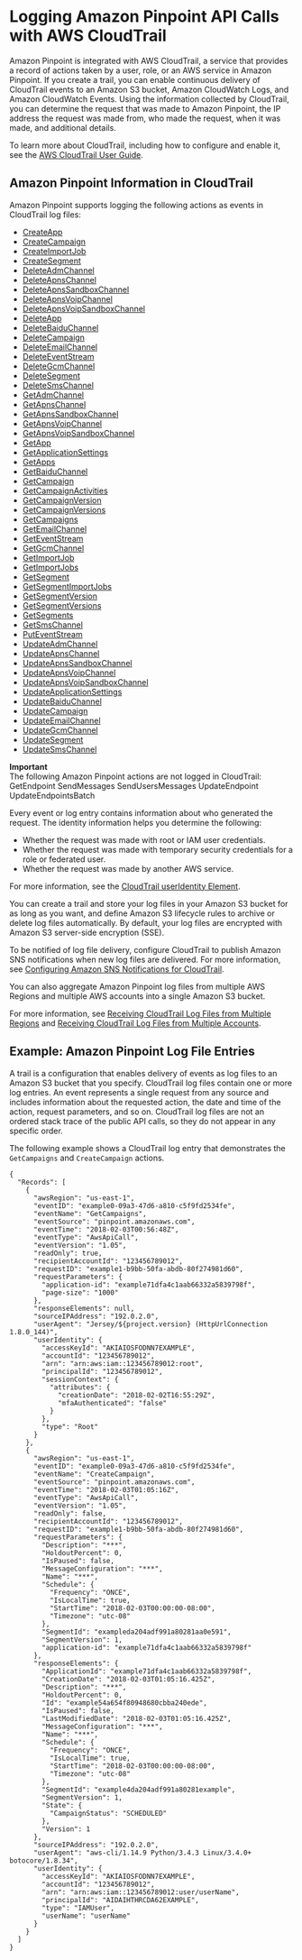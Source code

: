 # Logging Amazon Pinpoint API Calls with AWS CloudTrail<a name="logging-using-cloudtrail"></a>

Amazon Pinpoint is integrated with AWS CloudTrail, a service that provides a record of actions taken by a user, role, or an AWS service in Amazon Pinpoint\. If you create a trail, you can enable continuous delivery of CloudTrail events to an Amazon S3 bucket, Amazon CloudWatch Logs, and Amazon CloudWatch Events\. Using the information collected by CloudTrail, you can determine the request that was made to Amazon Pinpoint, the IP address the request was made from, who made the request, when it was made, and additional details\. 

To learn more about CloudTrail, including how to configure and enable it, see the [AWS CloudTrail User Guide](http://docs.aws.amazon.com/awscloudtrail/latest/userguide/)\.

## Amazon Pinpoint Information in CloudTrail<a name="pinpoint-info-in-cloudtrail"></a>

Amazon Pinpoint supports logging the following actions as events in CloudTrail log files:
+ [CreateApp](http://docs.aws.amazon.com/pinpoint/latest/apireference/rest-api-apps.html#rest-api-apps-methods-post)
+ [CreateCampaign](http://docs.aws.amazon.com/pinpoint/latest/apireference/rest-api-campaigns.html#rest-api-campaigns-methods-post)
+ [CreateImportJob](http://docs.aws.amazon.com/pinpoint/latest/apireference/rest-api-import-jobs.html#rest-api-import-jobs-methods-post)
+ [CreateSegment](http://docs.aws.amazon.com/pinpoint/latest/apireference/rest-api-segments.html#rest-api-segments-methods-post)
+ [DeleteAdmChannel](http://docs.aws.amazon.com/pinpoint/latest/apireference/rest-api-adm-channel.html#rest-api-adm-channel-methods-delete)
+ [DeleteApnsChannel](http://docs.aws.amazon.com/pinpoint/latest/apireference/rest-api-apns-channel.html#rest-api-apns-channel-methods-delete)
+ [DeleteApnsSandboxChannel](http://docs.aws.amazon.com/pinpoint/latest/apireference/rest-api-apns-sandbox-channel.html#rest-api-apns-sandbox-channel-methods-delete)
+ [DeleteApnsVoipChannel](http://docs.aws.amazon.com/pinpoint/latest/apireference/rest-api-apns-voip-channel.html#rest-api-apns-voip-channel-methods-delete)
+ [DeleteApnsVoipSandboxChannel](http://docs.aws.amazon.com/pinpoint/latest/apireference/rest-api-apns-voip-sandbox-channel.html#rest-api-apns-voip-sandbox-channel-methods-delete)
+ [DeleteApp](http://docs.aws.amazon.com/pinpoint/latest/apireference/rest-api-app.html#rest-api-app-methods-delete)
+ [DeleteBaiduChannel](http://docs.aws.amazon.com/pinpoint/latest/apireference/rest-api-baidu-channel.html#rest-api-baidu-channel-methods-delete)
+ [DeleteCampaign](http://docs.aws.amazon.com/pinpoint/latest/apireference/rest-api-campaign.html#rest-api-campaign-methods-delete)
+ [DeleteEmailChannel](http://docs.aws.amazon.com/pinpoint/latest/apireference/rest-api-email-channel.html#rest-api-email-channel-methods-delete)
+ [DeleteEventStream](http://docs.aws.amazon.com/pinpoint/latest/apireference/rest-api-event-stream.html#rest-api-event-stream-methods-delete)
+ [DeleteGcmChannel](http://docs.aws.amazon.com/pinpoint/latest/apireference/rest-api-gcm-channel.html#rest-api-gcm-channel-methods-delete)
+ [DeleteSegment](http://docs.aws.amazon.com/pinpoint/latest/apireference/rest-api-segment.html#rest-api-segment-methods-delete)
+ [DeleteSmsChannel](http://docs.aws.amazon.com/pinpoint/latest/apireference/rest-api-sms-channel.html#rest-api-sms-channel-methods-delete)
+ [GetAdmChannel](http://docs.aws.amazon.com/pinpoint/latest/apireference/rest-api-adm-channel.html#rest-api-adm-channel-methods-get)
+ [GetApnsChannel](http://docs.aws.amazon.com/pinpoint/latest/apireference/rest-api-apns-channel.html#rest-api-apns-channel-methods-get)
+ [GetApnsSandboxChannel](http://docs.aws.amazon.com/pinpoint/latest/apireference/rest-api-apns-sandbox-channel.html#rest-api-apns-sandbox-channel-methods-get)
+ [GetApnsVoipChannel](http://docs.aws.amazon.com/pinpoint/latest/apireference/rest-api-apns-voip-channel.html#rest-api-apns-voip-channel-methods-get)
+ [GetApnsVoipSandboxChannel](http://docs.aws.amazon.com/pinpoint/latest/apireference/rest-api-apns-voip-sandbox-channel.html#rest-api-apns-voip-sandbox-channel-methods-get)
+ [GetApp](http://docs.aws.amazon.com/pinpoint/latest/apireference/rest-api-app.html#rest-api-app-methods-get)
+ [GetApplicationSettings](http://docs.aws.amazon.com/pinpoint/latest/apireference/rest-api-settings.html#rest-api-settings-methods-get)
+ [GetApps](http://docs.aws.amazon.com/pinpoint/latest/apireference/rest-api-apps.html#rest-api-apps-methods-get)
+ [GetBaiduChannel](http://docs.aws.amazon.com/pinpoint/latest/apireference/rest-api-baidu-channel.html#rest-api-baidu-channel-methods-get)
+ [GetCampaign](http://docs.aws.amazon.com/pinpoint/latest/apireference/rest-api-campaign.html#rest-api-campaign-methods-get)
+ [GetCampaignActivities](http://docs.aws.amazon.com/pinpoint/latest/apireference/rest-api-campaign-activities.html#rest-api-campaign-activities-methods-get)
+ [GetCampaignVersion](http://docs.aws.amazon.com/pinpoint/latest/apireference/rest-api-campaign-version.html#rest-api-campaign-version-methods-get)
+ [GetCampaignVersions](http://docs.aws.amazon.com/pinpoint/latest/apireference/rest-api-campaign-versions.html#rest-api-campaign-versions-methods-get)
+ [GetCampaigns](http://docs.aws.amazon.com/pinpoint/latest/apireference/rest-api-campaigns.html#rest-api-campaigns-methods-get)
+ [GetEmailChannel](http://docs.aws.amazon.com/pinpoint/latest/apireference/rest-api-email-channel.html#rest-api-email-channel-methods-get)
+ [GetEventStream](http://docs.aws.amazon.com/pinpoint/latest/apireference/rest-api-event-stream.html#rest-api-event-stream-methods-get)
+ [GetGcmChannel](http://docs.aws.amazon.com/pinpoint/latest/apireference/rest-api-gcm-channel.html#rest-api-gcm-channel-methods-get)
+ [GetImportJob](http://docs.aws.amazon.com/pinpoint/latest/apireference/rest-api-import-job.html#rest-api-import-job-methods-get)
+ [GetImportJobs](http://docs.aws.amazon.com/pinpoint/latest/apireference/rest-api-import-jobs.html#rest-api-import-jobs-methods-get)
+ [GetSegment](http://docs.aws.amazon.com/pinpoint/latest/apireference/rest-api-segment.html#rest-api-segment-methods-get)
+ [GetSegmentImportJobs](http://docs.aws.amazon.com/pinpoint/latest/apireference/rest-api-segment-import-jobs.html#rest-api-segment-import-jobs-methods-get)
+ [GetSegmentVersion](http://docs.aws.amazon.com/pinpoint/latest/apireference/rest-api-segment-version.html#rest-api-segment-version-methods-get)
+ [GetSegmentVersions](http://docs.aws.amazon.com/pinpoint/latest/apireference/rest-api-segment-versions.html#rest-api-segment-versions-methods-get)
+ [GetSegments](http://docs.aws.amazon.com/pinpoint/latest/apireference/rest-api-segments.html#rest-api-segments-methods-get)
+ [GetSmsChannel](http://docs.aws.amazon.com/pinpoint/latest/apireference/rest-api-sms-channel.html#rest-api-sms-channel-methods-get)
+ [PutEventStream](http://docs.aws.amazon.com/pinpoint/latest/apireference/rest-api-event-stream.html#rest-api-event-stream-methods-post)
+ [UpdateAdmChannel](http://docs.aws.amazon.com/pinpoint/latest/apireference/rest-api-adm-channel.html#rest-api-adm-channel-methods-put)
+ [UpdateApnsChannel](http://docs.aws.amazon.com/pinpoint/latest/apireference/rest-api-apns-channel.html#rest-api-apns-channel-methods-put)
+ [UpdateApnsSandboxChannel](http://docs.aws.amazon.com/pinpoint/latest/apireference/rest-api-apns-sandbox-channel.html#rest-api-apns-sandbox-channel-methods-put)
+ [UpdateApnsVoipChannel](http://docs.aws.amazon.com/pinpoint/latest/apireference/rest-api-apns-voip-channel.html#rest-api-apns-voip-channel-methods-put)
+ [UpdateApnsVoipSandboxChannel](http://docs.aws.amazon.com/pinpoint/latest/apireference/rest-api-apns-voip-sandbox-channel.html#rest-api-apns-voip-sandbox-channel-methods-put)
+ [UpdateApplicationSettings](http://docs.aws.amazon.com/pinpoint/latest/apireference/rest-api-settings.html#rest-api-settings-methods-put)
+ [UpdateBaiduChannel](http://docs.aws.amazon.com/pinpoint/latest/apireference/rest-api-baidu-channel.html#rest-api-baidu-channel-methods-put)
+ [UpdateCampaign](http://docs.aws.amazon.com/pinpoint/latest/apireference/rest-api-campaign.html#rest-api-campaign-methods-put)
+ [UpdateEmailChannel](http://docs.aws.amazon.com/pinpoint/latest/apireference/rest-api-email-channel.html#rest-api-email-channel-methods-put)
+ [UpdateGcmChannel](http://docs.aws.amazon.com/pinpoint/latest/apireference/rest-api-gcm-channel.html#rest-api-gcm-channel-methods-put)
+ [UpdateSegment](http://docs.aws.amazon.com/pinpoint/latest/apireference/rest-api-segment.html#rest-api-segment-methods-put)
+ [UpdateSmsChannel](http://docs.aws.amazon.com/pinpoint/latest/apireference/rest-api-sms-channel.html#rest-api-sms-channel-methods-put)

**Important**  
The following Amazon Pinpoint actions are not logged in CloudTrail:  
GetEndpoint
SendMessages
SendUsersMessages
UpdateEndpoint
UpdateEndpointsBatch

Every event or log entry contains information about who generated the request\. The identity information helps you determine the following: 
+ Whether the request was made with root or IAM user credentials\.
+ Whether the request was made with temporary security credentials for a role or federated user\.
+ Whether the request was made by another AWS service\.

For more information, see the [CloudTrail userIdentity Element](http://docs.aws.amazon.com/awscloudtrail/latest/userguide/cloudtrail-event-reference-user-identity.html)\.

 You can create a trail and store your log files in your Amazon S3 bucket for as long as you want, and define Amazon S3 lifecycle rules to archive or delete log files automatically\. By default, your log files are encrypted with Amazon S3 server\-side encryption \(SSE\)\.

To be notified of log file delivery, configure CloudTrail to publish Amazon SNS notifications when new log files are delivered\. For more information, see [Configuring Amazon SNS Notifications for CloudTrail](http://docs.aws.amazon.com/awscloudtrail/latest/userguide/getting_notifications_top_level.html)\.

You can also aggregate Amazon Pinpoint log files from multiple AWS Regions and multiple AWS accounts into a single Amazon S3 bucket\. 

For more information, see [Receiving CloudTrail Log Files from Multiple Regions](http://docs.aws.amazon.com/awscloudtrail/latest/userguide/cloudtrail-receive-logs-from-multiple-regions.html) and [Receiving CloudTrail Log Files from Multiple Accounts](http://docs.aws.amazon.com/awscloudtrail/latest/userguide/cloudtrail-receive-logs-from-multiple-accounts.html)\.

## Example: Amazon Pinpoint Log File Entries<a name="understanding-pinpoint-entries"></a>

A trail is a configuration that enables delivery of events as log files to an Amazon S3 bucket that you specify\. CloudTrail log files contain one or more log entries\. An event represents a single request from any source and includes information about the requested action, the date and time of the action, request parameters, and so on\. CloudTrail log files are not an ordered stack trace of the public API calls, so they do not appear in any specific order\.

The following example shows a CloudTrail log entry that demonstrates the `GetCampaigns` and `CreateCampaign` actions\.

```
{
  "Records": [
    {
      "awsRegion": "us-east-1",
      "eventID": "example0-09a3-47d6-a810-c5f9fd2534fe",
      "eventName": "GetCampaigns",
      "eventSource": "pinpoint.amazonaws.com",
      "eventTime": "2018-02-03T00:56:48Z",
      "eventType": "AwsApiCall",
      "eventVersion": "1.05",
      "readOnly": true,
      "recipientAccountId": "123456789012",
      "requestID": "example1-b9bb-50fa-abdb-80f274981d60",
      "requestParameters": {
        "application-id": "example71dfa4c1aab66332a5839798f",
        "page-size": "1000"
      },
      "responseElements": null,
      "sourceIPAddress": "192.0.2.0",
      "userAgent": "Jersey/${project.version} (HttpUrlConnection 1.8.0_144)",
      "userIdentity": {
        "accessKeyId": "AKIAIOSFODNN7EXAMPLE",
        "accountId": "123456789012",
        "arn": "arn:aws:iam::123456789012:root",
        "principalId": "123456789012",
        "sessionContext": {
          "attributes": {
            "creationDate": "2018-02-02T16:55:29Z",
            "mfaAuthenticated": "false"
          }
        },
        "type": "Root"
      }
    },
    {
      "awsRegion": "us-east-1",
      "eventID": "example0-09a3-47d6-a810-c5f9fd2534fe",
      "eventName": "CreateCampaign",
      "eventSource": "pinpoint.amazonaws.com",
      "eventTime": "2018-02-03T01:05:16Z",
      "eventType": "AwsApiCall",
      "eventVersion": "1.05",
      "readOnly": false,
      "recipientAccountId": "123456789012",
      "requestID": "example1-b9bb-50fa-abdb-80f274981d60",
      "requestParameters": {
        "Description": "***",
        "HoldoutPercent": 0,
        "IsPaused": false,
        "MessageConfiguration": "***",
        "Name": "***",
        "Schedule": {
          "Frequency": "ONCE",
          "IsLocalTime": true,
          "StartTime": "2018-02-03T00:00:00-08:00",
          "Timezone": "utc-08"
        },
        "SegmentId": "exampleda204adf991a80281aa0e591",
        "SegmentVersion": 1,
        "application-id": "example71dfa4c1aab66332a5839798f"
      },
      "responseElements": {
        "ApplicationId": "example71dfa4c1aab66332a5839798f",
        "CreationDate": "2018-02-03T01:05:16.425Z",
        "Description": "***",
        "HoldoutPercent": 0,
        "Id": "example54a654f80948680cbba240ede",
        "IsPaused": false,
        "LastModifiedDate": "2018-02-03T01:05:16.425Z",
        "MessageConfiguration": "***",
        "Name": "***",
        "Schedule": {
          "Frequency": "ONCE",
          "IsLocalTime": true,
          "StartTime": "2018-02-03T00:00:00-08:00",
          "Timezone": "utc-08"
        },
        "SegmentId": "example4da204adf991a80281example",
        "SegmentVersion": 1,
        "State": {
          "CampaignStatus": "SCHEDULED"
        },
        "Version": 1
      },
      "sourceIPAddress": "192.0.2.0",
      "userAgent": "aws-cli/1.14.9 Python/3.4.3 Linux/3.4.0+ botocore/1.8.34",
      "userIdentity": {
        "accessKeyId": "AKIAIOSFODNN7EXAMPLE",
        "accountId": "123456789012",
        "arn": "arn:aws:iam::123456789012:user/userName",
        "principalId": "AIDAIHTHRCDA62EXAMPLE",
        "type": "IAMUser",
        "userName": "userName"
      }
    }
  ]
}
```
